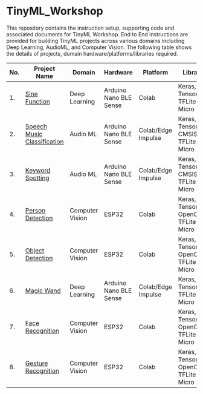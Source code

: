 # TinyML_Workshop
This repository contains the instruction setup, supporting code and associated documents for TinyML Workshop. End to End instructions are provided for building TinyML projects across various domains including Deep Learning, AudioML, and Computer Vision. The following table shows the details of projects, domain hardware/platforms/libraries required.

| No. | Project Name                | Domain          | Hardware               | Platform            | Libraries                                  |
|-----|-----------------------------|-----------------|------------------------|---------------------|--------------------------------------------|
| 1.  | [Sine Function](https://github.com/cksajil/TinyML_Workshop/blob/main/01_Sine_Function/README.md)               | Deep Learning   | Arduino Nano BLE Sense | Colab              | Keras, TensorFlow, TFLite Micro            |
| 2.  | [Speech Music Classification](https://github.com/cksajil/TinyML_Workshop/tree/main/02_Speech_Music_Classifiction) | Audio ML        | Arduino Nano BLE Sense | Colab/Edge Impulse | Keras, TensorFlow, CMSIS DSP, TFLite Micro |
| 3.  | [Keyword Spotting](https://github.com/cksajil/TinyML_Workshop/blob/main/03_Keyword_Spotting/README.md)            | Audio ML        | Arduino Nano BLE Sense | Colab/Edge Impulse | Keras, TensorFlow, CMSIS DSP, TFLite Micro |
| 4.  | [Person Detection](https://github.com/cksajil/TinyML_Workshop/blob/main/04_Person_Detection/README.md)            | Computer Vision | ESP32                  | Colab              | Keras, TensorFlow, OpenCV, TFLite Micro    |
| 5.  | [Object Detection](https://github.com/cksajil/TinyML_Workshop/blob/main/05_Object_Detection/README.md)            | Computer Vision | ESP32                  | Colab              | Keras, TensorFlow, OpenCV, TFLite Micro    |
| 6.  | [Magic Wand](https://github.com/cksajil/TinyML_Workshop/blob/main/06_Magic_Wand/README.md)                  | Deep Learning   | Arduino Nano BLE Sense | Colab/Edge Impulse | Keras, TensorFlow, TFLite Micro            |
| 7.  | [Face Recognition](https://github.com/cksajil/TinyML_Workshop/blob/main/07_Face_Recognition/README.md)            | Computer Vision | ESP32                  | Colab              | Keras, TensorFlow, OpenCV, TFLite Micro    |
| 8.  | [Gesture Recognition](https://github.com/cksajil/TinyML_Workshop/blob/main/08_Gesture_Recognition/README.md)         | Computer Vision | ESP32                  | Colab              | Keras, TensorFlow, OpenCV, TFLite Micro    |
